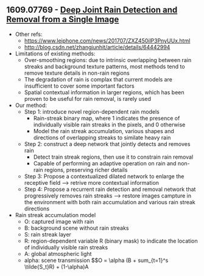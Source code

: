 ## 1609.07769 - [Deep Joint Rain Detection and Removal from a Single Image](https://arxiv.org/abs/1609.07769)

+ Other refs:
    + https://www.leiphone.com/news/201707/ZXZ450ilP3PnyUUx.html
    + http://blog.csdn.net/zhangjunhit/article/details/64442994
+ Limitations of existing methods:
    + Over-smoothing regions: due to intrinsic overlapping between rain streaks and background texture patterns, most methods tend to remove texture details in non-rain regions
    + The degradation of rain is complax that current models are insufficient to cover some important factors
    + Spatial contextual information in larger regions, which has been proven to be useful for rain removal, is rarely used
+ Our method:
    + Step 1: introduce novel region-dependent rain models
        + Rain-streak binary map, where 1 indicates the presence of individually visible rain streaks in the pixels, and 0 otherwise
        + Model the rain streak accumulation, various shapes and directions of overlapping streaks to similate heavy rain
    + Step 2: construct a deep network that jointly detects and removes rain
        + Detect train streak regions, then use it to constrain rain removal
        + Capable of performing an adaptive operation on rain and non-rain regions, preserving richer details
    + Step 3: Propose a contextualized dilated network to enlarge the receptive field --> retrive more contextual information
    + Step 4: Propose a recurrent rain detection and removal network that progressively removes rain streaks --> restore images campture in the environment with both rain accumulation and various rain streak directions
+ Rain streak accumulation model
    + O: captured image with rain
    + B: background scene without rain streaks
    + S: rain streak layer
    + R: region-dependent variable R (binary mask) to indicate the location of individually visible rain streaks
    + A: global atmospheric light
    + alpha: scene transmission
$$O = \alpha (B + sum_{t=1}^s \tilde{S_t}R) + (1-\alpha)A
